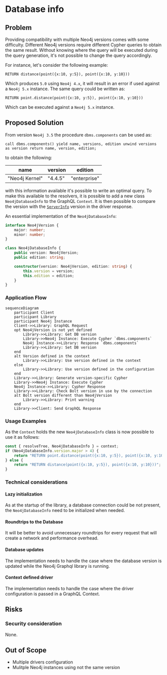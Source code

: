 # Database info

## Problem

Providing compatibility with multiple Neo4j versions comes with some difficulty.
Different Neo4j versions require different Cypher queries to obtain the same result. Without knowing where the query will be executed during the query generation, it's not possible to change the query accordingly.

For instance, let's consider the following example:

```cypher
RETURN distance(point({x:10, y:5}), point({x:10, y:10}))
```

Which produces `5.0` using `Neo4j 4.x`, it will result in an error if used against a `Neo4j 5.x` instance.
The same query could be written as:

```cypher
RETURN point.distance(point({x:10, y:5}), point({x:10, y:10}))
```

Which can be executed against a `Neo4j 5.x` instance.

## Proposed Solution

From version `Neo4j 3.5` the procedure `dbms.components` can be used as:

```cypher
call dbms.components() yield name, versions, edition unwind versions as version return name, version, edition;
```

to obtain the following:

| name           | version | edition      |
| -------------- | ------- | ------------ |
| "Neo4j Kernel" | "4.4.5" | "enterprise" |

with this information available it's possible to write an optimal query.
To make this available to the resolvers, it is possible to add a new class `Neo4jDatabaseInfo` to the GraphQL `Context`. It is then possible to compare the version with the [`ServerInfo`](https://neo4j.com/docs/api/javascript-driver/current/class/lib6/result-summary.js~ServerInfo.html) version in the driver response.

An essential implementation of the `Neo4jDatabaseInfo`:

```typescript
interface Neo4jVersion {
    major: number;
    minor: number;
}

class Neo4jDatabaseInfo {
    public version: Neo4jVersion;
    public edition: string;

    constructor(version: Neo4jVersion, edition: string) {
        this.version = version;
        this.edition = edition;
    }
}
```

### Application Flow

```mermaid
sequenceDiagram
    participant Client
    participant Library
    participant Neo4j Instance
    Client->>Library: GraphQL Request
    opt Neo4jVersion is not yet defined
        Library->>Library: Get DB version
        Library->>Neo4j Instance: Execute Cypher `dbms.components`
        Neo4j Instance->>Library: Response `dbms.components`
        Library->>Library: Set DB version
    end
    alt Version defined in the context
        Library->>Library: Use version defined in the context
    else 
        Library->>Library: Use version defined in the configuration
    end
    Library->>Library: Generate version-specific Cypher 
    Library->>Neo4j Instance: Execute Cypher
    Neo4j Instance->>Library: Cypher Response
    Library->>Library: Check Bolt version in use by the connection
    alt Bolt version different than Neo4jVersion
        Library->>Library: Print warning
    end
    Library->>Client: Send GraphQL Response
```

### Usage Examples

As the `Context` holds the new `Neo4jDatabaseInfo` class is now possible to use it as follows:

```javascript
const { resolveTree, Neo4jDatabaseInfo } = context;
if (Neo4jDatabaseInfo.version.major > 4) {
    return "RETURN point.distance(point({x:10, y:5}), point({x:10, y:10}))";
} else {
    return "RETURN distance(point({x:10, y:5}), point({x:10, y:10}))";
}
```

### Technical considerations

#### Lazy initialization

As at the startup of the library, a database connection could be not present, the `Neo4jDatabaseInfo` need to be initialized when needed.

#### Roundtrips to the Database

It will be better to avoid unnecessary roundtrips for every request that will create a network and performance overhead.

#### Database updates

The implementation needs to handle the case where the database version is updated while the Neo4j Graphql library is running.

#### Context defined driver

The implementation needs to handle the case where the driver configuration is passed in a GraphQL Context.

## Risks

### Security consideration

None.

## Out of Scope

-   Multiple drivers configuration
-   Mulitple Neo4j instances using not the same version
